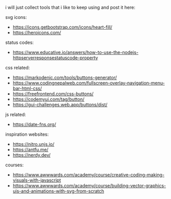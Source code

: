 i will just collect tools that i like to keep using and post it here:

svg icons:
- https://icons.getbootstrap.com/icons/heart-fill/
- https://heroicons.com/

status codes:
- https://www.educative.io/answers/how-to-use-the-nodejs-httpserverresponsestatuscode-property

css related:
- https://markodenic.com/tools/buttons-generator/
- https://www.codingnepalweb.com/fullscreen-overlay-navigation-menu-bar-html-css/
- https://freefrontend.com/css-buttons/
- https://codemyui.com/tag/button/
- https://gui-challenges.web.app/buttons/dist/

js related:
- https://date-fns.org/

inspiration websites:
- https://nitro.unjs.io/
- https://antfu.me/
- https://nerdy.dev/

courses:
- https://www.awwwards.com/academy/course/creative-coding-making-visuals-with-javascript
- https://www.awwwards.com/academy/course/building-vector-graphics-uis-and-animations-with-svg-from-scratch
